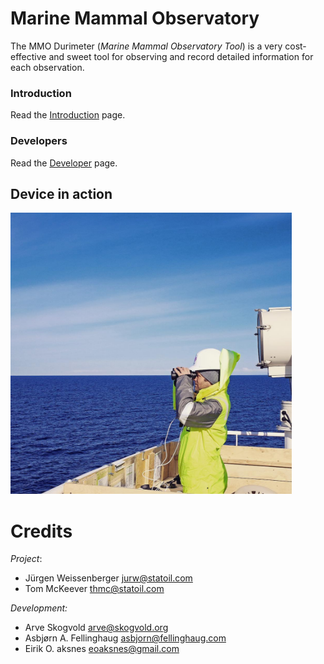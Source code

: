 # Marine Mammal Observatory

The MMO Durimeter (_Marine Mammal Observatory Tool_) is a very cost-effective and sweet tool for observing and record detailed information for each observation.

### Introduction

Read the [Introduction](docs/introduction.md) page.

### Developers

Read the [Developer](docs/for_developers.md) page.

## Device in action

<img src="imgs/durimeter.jpg" width="450px">

# Credits

_Project_:
- Jürgen Weissenberger <jurw@statoil.com>
- Tom McKeever <thmc@statoil.com>

_Development:_
- Arve Skogvold <arve@skogvold.org>
- Asbjørn A. Fellinghaug <asbjorn@fellinghaug.com>
- Eirik O. aksnes <eoaksnes@gmail.com>
